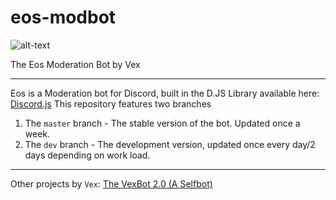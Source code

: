 # eos-modbot
![alt-text](https://goo.gl/qKTLk9 "Eos Modbot")

The Eos Moderation Bot by Vex
***
Eos is a Moderation bot for Discord, built in the D.JS Library available here: [Discord.js](http://discord.js.org)
This repository features two branches
1) The `master` branch - The stable version of the bot. Updated once a week.
2) The `dev` branch - The development version, updated once every day/2 days depending on work load.
***
Other projects by `Vex`:
[The VexBot 2.0 (A Selfbot)](http://github.com/veraxonhd/vexbot2/)

